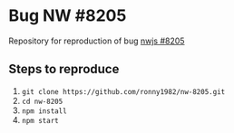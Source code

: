 # Bug NW #8205

Repository for reproduction of bug [nwjs #8205](https://github.com/nwjs/nw.js/issues/8205)

## Steps to reproduce

1. `git clone https://github.com/ronny1982/nw-8205.git`
2. `cd nw-8205`
3. `npm install`
4. `npm start`